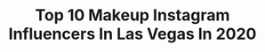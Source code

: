 ---
title: Top 10 Makeup Instagram Influencers In Las Vegas In 2020
description: >-
  Find top makeup Instagram influencers in Las Vegas in 2020. Most popular hashtags: #makeup #lasvegasmakeupartist #makeupartist #makeuplook.
platform: Instagram
profiles:
  - username: "angeladomanico_"
    fullname: >-
      Angela Domanico
    location: "United States"
    followers: 44780
    engagement: 224
    commentsToLikes: 0.019497
    id: ck5hqvne2tsxj0i114c8iyy7b
    verified: false
    hashtags: "#sfxmakeupartist, #smokeyeye, #fila, #blackandwhite"
  - username: "danielllestrada"
    fullname: >-
      Danielle Estrada
    location: "United States"
    followers: 2549
    engagement: 1343
    commentsToLikes: 0.069440
    id: ck5q1ro2acg0t0i11sbh1l8yr
    verified: false
    hashtags: "#makeup, #makeupartist, #lasvegasmakeupartist, #mua"
  - username: "mandyhansennw"
    fullname: >-
      🇳🇴Mandy Hansen🇳🇴
    location: "United States"
    followers: 42485
    engagement: 900
    commentsToLikes: 0.024898
    id: ck13brg73wten0i19wk9kd71d
    verified: false
    hashtags: "#alaska, #creativeartsemmys, #dancingwiththestars, #sunset"
  - username: "forouzan.zad"
    fullname: >-
      Forouzan Zad
    location: "United States"
    followers: 39175
    engagement: 494
    commentsToLikes: 0.191474
    id: ck13bs0agww2c0i197mwdc0qf
    verified: false
    hashtags: "#shein, #newyear, #iranianstyle, #newyork"
  - username: "genbthegem"
    fullname: >-
      GENESIS HERRERA
    location: "United States"
    followers: 15257
    engagement: 1660
    commentsToLikes: 0.012800
    id: ck5bxkiimnwnn0i11inatjn9z
    verified: false
    hashtags: "#linkinbio, #wetnwildbeauty, #sephorasquad, #undiscoveredmuas"
  - username: "zee.clemente"
    fullname: >-
      MakeupandhairbyZee
    location: "United States"
    followers: 39000
    engagement: 233
    commentsToLikes: 0.054804
    id: ck0w4n3hkze8s0i19ekl506vu
    verified: false
    hashtags: "#pageantmakeup, #pinkandblueeyeshadow, #makeupandhairbyzee, #pinkeyeshadowlook"
  - username: "makeupxsteff"
    fullname: >-
      Estef🦋
    location: "United States"
    followers: 18898
    engagement: 1493
    commentsToLikes: 0.029594
    id: ck6uai71p3p0f0j71xu23pxuw
    verified: false
    hashtags: "#loreal, #tiktokmemes, #beautycreations, #chihaircare"
  - username: "montanaefaw"
    fullname: >-
      MONTANA
    location: "United States"
    followers: 26177
    engagement: 794
    commentsToLikes: 0.043503
    id: ck5zm14ynlpsn0i1472a3jb1z
    verified: false
    hashtags: "#parrisgoebel, #hausofgaga, #cabo, #montanaefaw"
  - username: "josefigz"
    fullname: >-
      José Antonio Figueroa
    location: "United States"
    followers: 49298
    engagement: 309
    commentsToLikes: 0.015941
    id: ck0tu2c5u5bsm0i19rjbgrmgb
    verified: true
    hashtags: "#leleponsxtarte, #loca, #bffs, #quierovolver"
  - username: "raciney"
    fullname: >-
      Raciney
    location: "United States"
    followers: 33494
    engagement: 204
    commentsToLikes: 0.041572
    id: ck5hdqbleosti0i11jjg0p0rw
    verified: false
    hashtags: "#palmsprings, #hippieshit, #vidakush, #cheersfriends"
---